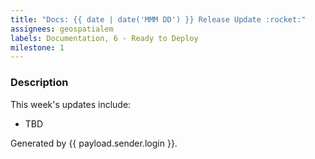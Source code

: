 ```yaml
---
title: "Docs: {{ date | date('MMM DD') }} Release Update :rocket:"
assignees: geospatialem
labels: Documentation, 6 - Ready to Deploy
milestone: 1
---
```

### Description
This week's updates include:
* TBD

Generated by {{ payload.sender.login }}.

